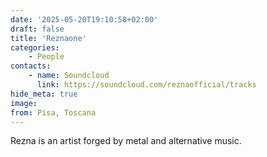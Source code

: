 ```yaml
---
date: '2025-05-20T19:10:58+02:00'
draft: false
title: 'Reznaone'
categories:
    - People
contacts:
    - name: Soundcloud
      link: https://soundcloud.com/reznaofficial/tracks
hide_meta: true
image: 
from: Pisa, Toscana
---
```



Rezna is an artist forged by metal and alternative music.
